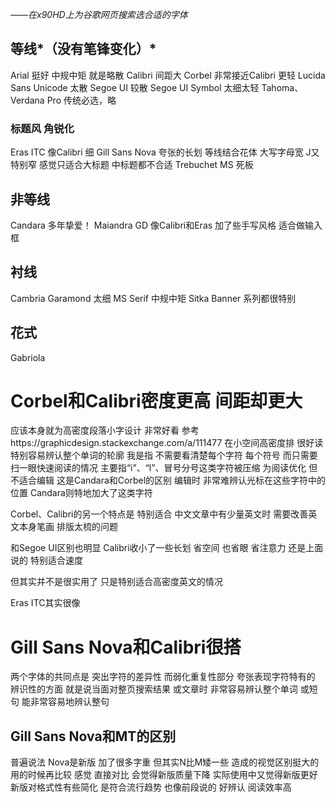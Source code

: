 *——在x90HD上为谷歌网页搜索选合适的字体*

## 等线*（没有笔锋变化）*
Arial 挺好 中规中矩 就是略散
Calibri 间距大
Corbel 非常接近Calibri 更轻
Lucida Sans Unicode 太散
Segoe UI 较散
Segoe UI Symbol 太细太轻
Tahoma、Verdana Pro 传统必选，略
### 标题风 角锐化
Eras ITC 像Calibri 细
Gill Sans Nova 夸张的长划 等线结合花体 大写字母宽 J又特别窄 感觉只适合大标题 中标题都不合适
Trebuchet MS 死板
## 非等线
Candara 多年挚爱！
Maiandra GD 像Calibri和Eras 加了些手写风格 适合做输入框
## 衬线
Cambria
Garamond 太细
MS Serif 中规中矩
Sitka Banner 系列都很特别
## 花式
Gabriola

# Corbel和Calibri密度更高 间距却更大
应该本身就为高密度段落小字设计
非常好看 参考https://graphicdesign.stackexchange.com/a/111477
在小空间高密度排 很好读 特别容易辨认整个单词的轮廓
我是指 不需要看清楚每个字符 每个符号 而只需要扫一眼快速阅读的情况
主要指“i”、“l”、冒号分号这类字符被压缩
为阅读优化 但不适合编辑 这是Candara和Corbel的区别
编辑时 非常难辨认光标在这些字符中的位置
Candara则特地加大了这类字符

Corbel、Calibri的另一个特点是
特别适合 中文文章中有少量英文时
需要改善英文本身笔画 排版太梳的问题

和Segoe UI区别也明显
Calibri收小了一些长划 省空间 也省眼 省注意力
还是上面说的 特别适合速度

但其实并不是很实用了
只是特别适合高密度英文的情况

Eras ITC其实很像

# Gill Sans Nova和Calibri很搭
两个字体的共同点是 突出字符的差异性 而弱化重复性部分
夸张表现字符特有的 辨识性的方面
就是说当面对整页搜索结果 或文章时 非常容易辨认整个单词 或短句
能非常容易地辨认整句
## Gill Sans Nova和MT的区别
普遍说法 Nova是新版 加了很多字重
但其实N比M矮一些 造成的视觉区别挺大的
用的时候再比较
感觉 直接对比 会觉得新版质量下降 实际使用中又觉得新版更好
新版对格式性有些简化 是符合流行趋势
也像前段说的 好辨认 阅读效率高
